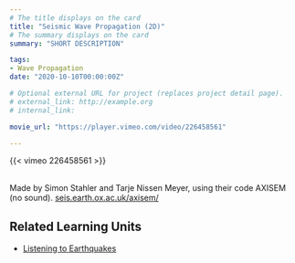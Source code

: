 ```yaml
---
# The title displays on the card
title: "Seismic Wave Propagation (2D)"
# The summary displays on the card
summary: "SHORT DESCRIPTION"

tags:
- Wave Propagation
date: "2020-10-10T00:00:00Z"

# Optional external URL for project (replaces project detail page).
# external_link: http://example.org
# internal_link:

movie_url: "https://player.vimeo.com/video/226458561"

---
```


{{< vimeo 226458561 >}}

\
Made by Simon Stahler and Tarje Nissen Meyer, using their code AXISEM (no sound). 
[seis.earth.ox.ac.uk/axisem/](http://seis.earth.ox.ac.uk/axisem/)

## Related Learning Units
* [Listening to Earthquakes](../../learningunits/1_primer/)
